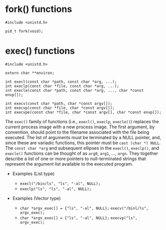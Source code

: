 # fork() functions #
```
#include <unistd.h>

pid_t fork(void);
```

# exec() functions #
```
#include <unistd.h>

extern char **environ;

int execl(const char *path, const char *arg, ...);
int execlp(const char *file, const char *arg, ...);
int execle(const char *path, const char *arg, ..., char *const envp[]);

int execv(const char *path, char *const argv[]);
int execvp(const char *file, char *const argv[]);
int execvpe(const char *file, char *const argv[], char *const envp[]);
```
The `exec()` family of functions (i.e., `execl()`, `execlp`, `execle()`) replaces the current process image with a new process image.
The first argument, by convention, should point to the filename associated with the file being executed.
The list of arguments must be terminated by a NULL pointer, and, since these are variadic functions, this pointer must be `cast (char *) NULL`.
The `const char *arg` and subsequent ellipses in the `execl()`, `execlp()`, and `execle()` functions can be thought of as `arg0`, `arg1`, ..., `argn`. They together describe a list of one or more pointers to null-terminated strings that represent the argument list available to the executed program.

* Examples (List type)
  - `execl("/bin/ls", "ls", "-al", NULL);`
  - `execlp("ls", "ls", "-al", NULL);`

* Examples (Vector type)
  - `char *argv_exec[] = {"ls", "-al", NULL};` `execv("/binl/ls", argv_exec);`
  - `char *argv_exec[] = {"ls", "-al", NULL};` `execvp("ls", argv_exec);`

